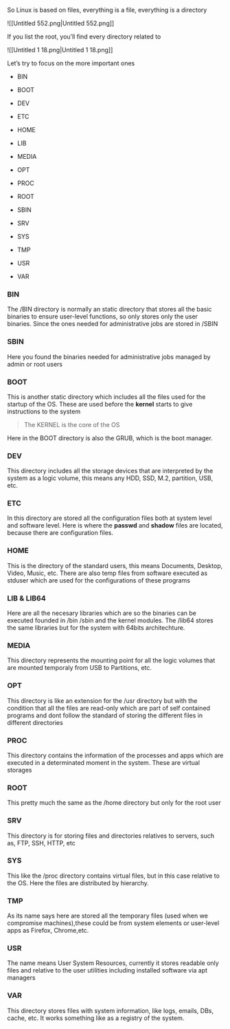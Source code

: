 So Linux is based on files, everything is a file, everything is a directory

![[Untitled 552.png|Untitled 552.png]]

If you list the root, you’ll find every directory related to  
  

![[Untitled 1 18.png|Untitled 1 18.png]]

Let’s try to focus on the more important ones

- BIN
- BOOT
- DEV
- ETC
- HOME
- LIB
- MEDIA
- OPT

- PROC
- ROOT
- SBIN
- SRV
- SYS
- TMP
- USR
- VAR

### BIN

The /BIN directory is normally an static directory that stores all the basic binaries to ensure user-level functions, so only stores only the user binaries. Since the ones needed for administrative jobs are stored in /SBIN

### SBIN

Here you found the binaries needed for administrative jobs managed by admin or root users

### BOOT

This is another static directory which includes all the files used for the startup of the OS. These are used before the **kernel** starts to give instructions to the system

> The KERNEL is the core of the OS

Here in the BOOT directory is also the GRUB, which is the boot manager.

### DEV

This directory includes all the storage devices that are interpreted by the system as a logic volume, this means any HDD, SSD, M.2, partition, USB, etc.

### ETC

In this directory are stored all the configuration files both at system level and software level. Here is where the **passwd** and **shadow** files are located, because there are configuration files.

### HOME

This is the directory of the standard users, this means Documents, Desktop, Video, Music, etc. There are also temp files from software executed as stduser which are used for the configurations of these programs

### LIB & LIB64

Here are all the necesary libraries which are so the binaries can be executed founded in /bin /sbin and the kernel modules. The /lib64 stores the same libraries but for the system with 64bits architechture.

### MEDIA

This directory represents the mounting point for all the logic volumes that are mounted temporaly from USB to Partitions, etc.

### OPT

This directory is like an extension for the /usr directory but with the condition that all the files are read-only which are part of self contained programs and dont follow the standard of storing the different files in different directories

### PROC

This directory contains the information of the processes and apps which are executed in a determinated moment in the system. These are virtual storages

### ROOT

This pretty much the same as the /home directory but only for the root user

### SRV

This directory is for storing files and directories relatives to servers, such as, FTP, SSH, HTTP, etc

### SYS

This like the /proc directory contains virtual files, but in this case relative to the OS. Here the files are distributed by hierarchy.

### TMP

As its name says here are stored all the temporary files (used when we compromise machines),these could be from system elements or user-level apps as Firefox, Chrome,etc.

### USR

The name means User System Resources, currently it stores readable only files and relative to the user utilities including installed software via apt managers

### VAR

This directory stores files with system information, like logs, emails, DBs, cache, etc. It works something like as a registry of the system.